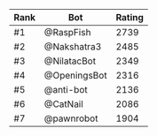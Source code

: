 Rank|Bot|Rating
---|---|---
#1|@RaspFish|2739
#2|@Nakshatra3|2485
#3|@NilatacBot|2349
#4|@OpeningsBot|2316
#5|@anti-bot|2136
#6|@CatNail|2086
#7|@pawnrobot|1904
